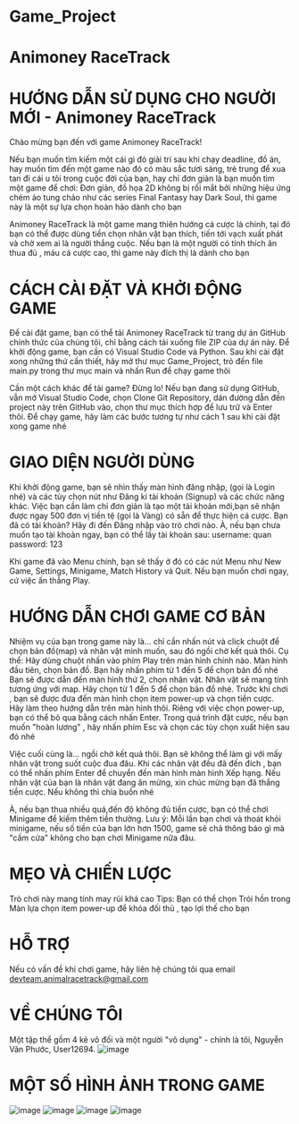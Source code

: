 # Game_Project
# Animoney RaceTrack

HƯỚNG DẪN SỬ DỤNG CHO NGƯỜI MỚI - Animoney RaceTrack
====================================================
Chào mừng bạn đến với game Animoney RaceTrack!

Nếu bạn muốn tìm kiếm một cái gì đó giải trí sau khi chạy deadline, đồ án, hay muốn tìm đến một game nào đó có màu sắc tươi sáng, trẻ trung để xua tan đi cái u tôi trong cuộc đời của bạn, hay chỉ đơn giản là bạn muốn tìm một game để chơi: Đơn giản, đồ họa 2D không bị rối mắt bởi những hiệu ứng chém ảo tung chảo như các series Final Fantasy hay Dark Soul, thì game này là một sự lựa chọn hoàn hảo dành cho bạn

Animoney RaceTrack là một game mang thiên hướng cá cược là chính, tại đó bạn có thể được dùng tiền chọn nhân vật bạn thích, tiến tới vạch xuất phát và chờ xem ai là người thắng cuộc. Nếu bạn là một người có tính thích ăn thua đủ , máu cá cược cao, thì game này đích thị là dành cho bạn


CÁCH CÀI ĐẶT VÀ KHỞI ĐỘNG GAME
==============================
Để cài đặt game, bạn có thể tải Animoney RaceTrack từ trang dự án GitHub chính thức của chúng tôi, chỉ bằng cách tải xuống file ZIP của dự án này. 
Để khởi động game, bạn cần có Visual Studio Code và Python. Sau khi cài đặt xong những thứ cần thiết, hãy mở thư mục Game_Project, trỏ đến file main.py trong thư mục main và nhấn Run để chạy game thôi

Cần một cách khác để tải game? Đừng lo! Nếu bạn đang sử dụng GitHub, vẫn mở Visual Studio Code, chọn Clone Git Repository, dán đường dẫn đến project này trên GitHub vào, chọn thư mục thích hợp để lưu trữ và Enter thôi.
Để chạy game, hãy làm các bước tương tự như cách 1 sau khi cài đặt xong game nhé


GIAO DIỆN NGƯỜI DÙNG
====================
Khi khởi động game, bạn sẽ nhìn thấy màn hình đăng nhập, (gọi là Login nhé) và các tùy chọn nút như Đăng kí tài khoản (Signup) và các chức năng khác. 
Việc bạn cần làm chỉ đơn giản là tạo một tài khoản mới,bạn sẽ nhận được ngay 500 đơn vị tiền tệ (gọi là Vàng) có sẵn để thực hiện cá cược. 
Bạn đã có tài khoản? Hãy đi đến Đăng nhập vào trò chơi nào. 
À, nếu bạn chưa muốn tạo tài khoản ngay, bạn có thể lấy tài khoản sau:
username: quan
password: 123

Khi game đã vào Menu chính, bạn sẽ thấy ở đó có các nút Menu như New Game, Settings, Minigame, Match History và Quit.
Nếu bạn muốn chơi ngay, cứ việc ấn thẳng Play. 


HƯỚNG DẪN CHƠI GAME CƠ BẢN
==========================
Nhiệm vụ của bạn trong game này là... chỉ cần nhấn nút và click chuột để chọn bản đồ(map) và nhân vật mình muốn, sau đó ngồi chờ kết quả thôi. 
Cụ thể:
Hãy dùng chuột nhấn vào phím Play trên màn hình chính nào. 
Màn hình đầu tiên, chọn bản đồ. Bạn hãy nhấn phím từ 1 đến 5 để chọn bản đồ nhé
Bạn sẽ được dẫn đến màn hình thứ 2, chọn nhân vật. Nhân vật sẽ mang tính tương ứng với map. Hãy chọn từ 1 đến 5 để chọn bản đồ nhé.
Trước khi chơi , bạn sẽ được đưa đến màn hình chọn item power-up và chọn tiền cược. Hãy làm theo hướng dẫn trên màn hình thôi.
Riêng với việc chọn power-up, bạn có thể bỏ qua bằng cách nhấn Enter.
Trong quá trình đặt cược, nếu bạn muốn "hoàn lương" , hãy nhấn phím Esc và chọn các tùy chọn xuất hiện sau đó nhé

Việc cuối cùng là... ngồi chờ kết quả thôi.
Bạn sẽ không thể làm gì với mấy nhân vật trong suốt cuộc đua đâu. Khi các nhân vật đều đã đến đích , bạn có thể nhấn phím Enter để chuyển đến màn hình màn hình Xếp hạng. 
Nếu nhân vật của bạn là nhân vật đang ăn mừng, xin chúc mừng bạn đã thắng tiền cược. Nếu không thì chia buồn nhé

À, nếu bạn thua nhiều quá,đến độ không đủ tiền cược, bạn có thể chơi Minigame để kiếm thêm tiền thưởng. 
Lưu ý: Mỗi lần bạn chơi và thoát khỏi minigame, nếu số tiền của bạn lớn hơn 1500, game sẽ chả thông báo gì mà "cấm cửa" không cho bạn chơi Minigame nữa đâu.


MẸO VÀ CHIẾN LƯỢC
=================

Trò chơi này mang tính may rủi khá cao
Tips: Bạn có thể chọn Trói hồn trong Màn lựa chọn item power-up để khóa đối thủ , tạo lợi thế cho bạn


HỖ TRỢ
=======

Nếu có vấn đề khi chơi game, hãy liên hệ chúng tôi qua email
devteam.animalracetrack@gmail.com

VỀ CHÚNG TÔI
=============
Một tập thể gồm 4 kẻ vô đối và một người "vô dụng" - chính là tôi, Nguyễn Văn Phước, User12694.
![image](https://github.com/User12694/Game_Project/assets/89754537/ffefce11-bcc7-4d4a-92a6-2cf6f3223da9)


MỘT SỐ HÌNH ẢNH TRONG GAME
==========================
![image](https://github.com/User12694/Game_Project/assets/89754537/8f4faa5e-877b-49fe-b75e-a3cf0ca0731d)
![image](https://github.com/User12694/Game_Project/assets/89754537/882c5ce1-03eb-4dab-aa32-71d4d0cfa070)
![image](https://github.com/User12694/Game_Project/assets/89754537/47a7f5fd-7f0b-408c-9693-ab32ddb5e6fe)
![image](https://github.com/User12694/Game_Project/assets/89754537/74be978e-b692-407d-8dbc-d482ce959eb8)


